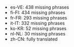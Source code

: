 - es-VE: 438 missing phrases
- fi-FI: 434 missing phrases
- fr-FR: 293 missing phrases
- it-IT: 332 missing phrases
- ko-KR: 52 missing phrases
- nl-NL: 30 missing phrases
- zh-CN: fully translated
